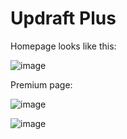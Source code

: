# Updraft Plus

Homepage looks like this:

![image](https://cloud.githubusercontent.com/assets/20278456/19431105/566f927e-9457-11e6-9038-de6624208020.png)

Premium page:

![image](https://cloud.githubusercontent.com/assets/20278456/19431169/99440120-9457-11e6-9eb8-ba1e97a22c17.png)

![image](https://cloud.githubusercontent.com/assets/20278456/19431860/6e085508-945a-11e6-8113-1abaec40344e.png)

